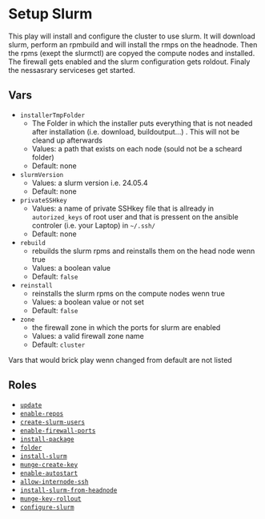 # Setup Slurm
This play will install and configure the cluster to use slurm. It will download slurm, perform an rpmbuild and will install the rmps on the headnode. Then the rpms (exept the slurmctl) are copyed the compute nodes and installed. The firewall gets enabled and the slurm configuration gets roldout. Finaly the nessasrary serviceses get started.

## Vars
- `installerTmpFolder`
  -  The Folder in which the installer puts everything that is not neaded after installation (i.e. download, buildoutput...) . This will not be cleand up afterwards
  -  Values: a path that exists on each node (sould not be a scheard folder)
  -  Default: none
- `slurmVersion`
  -  Values: a slurm version i.e. 24.05.4
  -  Default: none
- `privateSSHkey`
  -  Values: a name of private SSHkey file that is allready in `autorized_keys` of root user and that is pressent on the ansible controler (i.e. your Laptop) in `~/.ssh/`
  -  Default: none
- `rebuild`
  -  rebuilds the slurm rpms and reinstalls them on the head node wenn true
  -  Values: a boolean value
  -  Default: `false`
- `reinstall`
  -  reinstalls the slurm rpms on the compute nodes wenn true
  -  Values: a boolean value or not set
  -  Default: `false`
- `zone`
  -  the firewall zone in which the ports for slurm are enabled
  -  Values: a valid firewall zone name
  -  Default: `cluster`



Vars that would brick play wenn changed from default are not listed

## Roles
- [`update`](../../roles/update)
- [`enable-repos`](../../roles/enable-repos)
- [`create-slurm-users`](../../roles/create-slurm-users`)
- [`enable-firewall-ports`](../../roles/enable-firewall-ports)
- [`install-package`](../../roles/install-package)
- [`folder`](../../foleder)
- [`install-slurm`](../../install-slurm)
- [`munge-create-key`](../../munge-create-key)
- [`enable-autostart`](../../enable-autostart)
- [`allow-internode-ssh`](../../allow-internode-ssh)
- [`install-slurm-from-headnode`](../../install-slrum-from-head)
- [`munge-key-rollout`](../../munge-key-rollout)
- [`configure-slurm`](../../configure-slurm)
